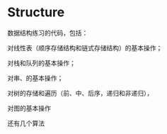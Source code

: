 # Structure

数据结构练习的代码，包括：


对线性表（顺序存储结构和链式存储结构）的基本操作；


对栈和队列的基本操作；

对串、的基本操作；

对树的存储和遍历（前、中、后序，递归和非递归），

对图的基本操作

还有几个算法
